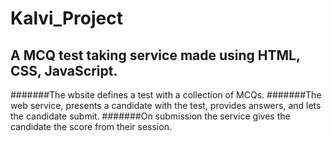 # Kalvi_Project
## A MCQ test taking service made using HTML, CSS, JavaScript.
#######The wbsite defines a test with a collection of MCQs. 
#######The web service, presents a candidate with the test, provides answers, and lets the candidate submit. 
#######On submission the service gives the candidate the score from their session.

